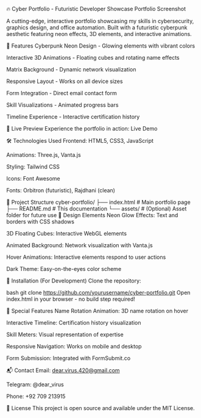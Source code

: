 🔥 Cyber Portfolio - Futuristic Developer Showcase
Portfolio Screenshot

A cutting-edge, interactive portfolio showcasing my skills in cybersecurity, graphics design, and office automation. Built with a futuristic cyberpunk aesthetic featuring neon effects, 3D elements, and interactive animations.

🌌 Features
Cyberpunk Neon Design - Glowing elements with vibrant colors

Interactive 3D Animations - Floating cubes and rotating name effects

Matrix Background - Dynamic network visualization

Responsive Layout - Works on all device sizes

Form Integration - Direct email contact form

Skill Visualizations - Animated progress bars

Timeline Experience - Interactive certification history

🚀 Live Preview
Experience the portfolio in action: Live Demo

🛠 Technologies Used
Frontend: HTML5, CSS3, JavaScript

Animations: Three.js, Vanta.js

Styling: Tailwind CSS

Icons: Font Awesome

Fonts: Orbitron (futuristic), Rajdhani (clean)

📂 Project Structure
cyber-portfolio/
├── index.html          # Main portfolio page
├── README.md           # This documentation
└── assets/             # (Optional) Asset folder for future use
🎨 Design Elements
Neon Glow Effects: Text and borders with CSS shadows

3D Floating Cubes: Interactive WebGL elements

Animated Background: Network visualization with Vanta.js

Hover Animations: Interactive elements respond to user actions

Dark Theme: Easy-on-the-eyes color scheme

🔧 Installation (For Development)
Clone the repository:

bash
git clone https://github.com/yourusername/cyber-portfolio.git
Open index.html in your browser - no build step required!

🌟 Special Features
Name Rotation Animation: 3D name rotation on hover

Interactive Timeline: Certification history visualization

Skill Meters: Visual representation of expertise

Responsive Navigation: Works on mobile and desktop

Form Submission: Integrated with FormSubmit.co

📬 Contact
Email: dear.virus.420@gmail.com

Telegram: @dear_virus

Phone: +92 709 213915

📜 License
This project is open source and available under the MIT License.
